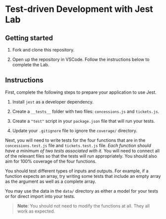 # Test-driven Development with Jest Lab

## Getting started

1. Fork and clone this repository.

1. Open up the repository in VSCode. Follow the instructions below to complete the Lab.

## Instructions

First, complete the following steps to prepare your application to use Jest.

1. Install `jest` as a developer dependency.

1. Create a `__tests__` folder with two files: `concessions.js` and `tickets.js`.

1. Create a `"test"` script in your `package.json` file that will run your tests.

1. Update your `.gitignore` file to ignore the `coverage/` directory.

Next, you will need to write tests for the four functions that are in the `concessions.test.js` file and `tickets.test.js` file. _Each function should have a minimum of two tests associated with it._ You will need to connect all of the relevant files so that the tests will run appropriately. You should also aim for 100% coverage of the four functions.

You should test different types of inputs and outputs. For example, if a function expects an array, try writing some tests that include an empty array as the argument as well as a complete array.

You may use the data in the `data/` directory as either a model for your tests or for direct import into your tests.

> **Note**: You should not need to modify the functions at all. They all work as expected.
